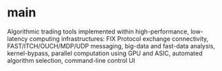 # main
Algorithmic trading tools implemented within high-performance, low-latency computing infrastructures: FIX Protocol exchange connectivity, FAST/ITCH/OUCH/MDP/UDP messaging, big-data and fast-data analysis, kernel-bypass, parallel computation using GPU and ASIC, automated algorithm selection, command-line control UI 
